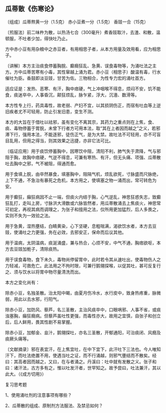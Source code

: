 ## 瓜蒂散《伤寒论》

〔组成〕瓜蒂熬黄一分（1.5克） 赤小豆煮一分（1.5克） 香豉一合（15克）

〔煎服法〕前二味杵为散，以热汤七合（300毫升）煮香豉取汁，去渣、和散，温顿服，不吐者少加，得快吐乃止。

方中赤小豆有用杂粮中之赤豆者，有用相思子者，从本方用量及效用看，应为相思子。

〔讲解〕本方主治痰食停蓄胸脘、癫癎狂乱、急黄、误食毒物等，为涌吐法之主方。方中瓜蒂苦寒有小毒，其性窜越上涌为君。赤小豆（相思子）酸温有毒，行水催吐为臣。香鼓即淡豆豉，甘苦为佐。三物相合，为性专力宏的涌吐首方。

适应证是：发热、恶寒、有汗，胸中痞硬，气上冲咽喉不得息，烦闷不安，饥不能食，痰迷卒中，人事昏沉，颠狂烦乱，脉乍紧，浮大，沉濇、数滑等。

本方性专上行，药具毒性，故老弱、产妇不宜，以其损阴伤正，而宿有吐血等上逆旧疾者尤不可轻用，防止引发旧患，变生不测。

本方的大旨在于借吐以祛邪，虽有变化不离其宗，其药力之重点则在上焦，食、痰、毒物停蓄于胃脘，未曾下行者方可用本法，取“其在上者因而越之”之义，若邪滞下行，强用本法，不能逐邪，徒伤正气，是为大禁。故吐法不可轻用，亦不可盲目乱用，但用之得当，则其效果之迅捷，亦非它法可比。

〔临证应用〕用于痰饮停蓄胸中，因寒饮中阻，清阳不利，肺气失于肃降，气与邪阻于胸，故胸中痞硬，气逆不得息，可兼有寒热、有汗，但无头痛、项强、瓜蒂散吐去胸中之邪，气不被阻，得通而愈。

用于食填上脘，由卒然暴食，填塞胸中，阻隔气机，烦乱欲死，寸脉盛而尺脉绝，上下不通，不急治有暴死之危机，本方用之，使填塞之物一涌而出，常可转危为安。

用于癫狂，癲狂病因不止一端，但痰火内结于胸，心气逆乱，神思狂惑失志，致癫狂乱打，走叫上房，寸脉洪大滑数或六脉皆然者，用瓜蒂散涌去上焦痰火，神思常可初定，再视其病而调理之，为张子和擅用之法，仅所用更加猛烈，后人多畏之，实则不失为一效验之法。

用于急黄，湿热壅结，白睛黄染，心下坚硬，息粗喘满，渴欲饮水者，本方去豆豉，使涌吐之力更强，务在必效，去邪安正，保命而后议其他。

用于温病，太阴温病，痰涎涌盛，兼与热合，心烦不安，中气不通，胸痞欲呕，本方去豆豉加栀子，清除痰热。

用于误食毒物，食下未久，毒物尚停留胃中，此时若令其从速吐出，使毒物伤人之力轻减，可救危亡。此法用之不拘时限，可兼行鹅翎探喉，以促其吐，甚可反复行之、须与饮水以将胃中物尽量清洗而出。

本方之变化尚有：

除赤小豆，名独圣散。治太阳中暍，由夏月伤冷水，水行皮中，致身热疼重，脉微弱，用此以去水邪，行阳气。

除赤小豆，加防风、藜芦，名三圣散，主治风痰卒中，口眼㖞邪、人事不省，或痰浊塞胸，癲狂癎病。但藜芦虽吐性更强，而毒性亦大，故用之宜慎，自张子和创立后，后人鲜用，畏其性剧不易掌握。

除赤小豆，加郁金、韭汁，鹅翎探吐，亦名三圣散，开郁通阳，可治痰闭、风癇及痰厥头痛等。

〔文献摘录〕邪在表宜汗，在上焦宜吐，在中下宜下，此汗吐下三法也。今人唯知汗下，而吐法绝置不用，使遇当吐之证，而不行涌越，则邪气壅结而不散矣。经曰：其高者因而越之，又曰，在与者涌之。丹溪曰：吐中就有发散之义。张子和曰：诸汗法，古方多有之，惟以吐发汗者，世罕知之。故予尝曰，吐法兼汗，其以此大。（《成方切用》）

复习思考题

1、使用涌吐剂的注意事项有哪些？

2、瓜蒂散的组成、原制剂方法服法、及禁忌如何？
